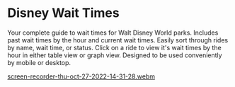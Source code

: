 # Disney Wait Times

Your complete guide to wait times for Walt Disney World parks. Includes past wait times by the hour and current wait times. Easily sort through rides by name, wait time, or status. Click on a ride to view it's wait times by the hour in either table view or graph view. Designed to be used conveniently by mobile or desktop.

[screen-recorder-thu-oct-27-2022-14-31-28.webm](https://user-images.githubusercontent.com/46797700/198381865-dab63be4-f341-44f9-b78e-4c1885d7c3e9.webm)
